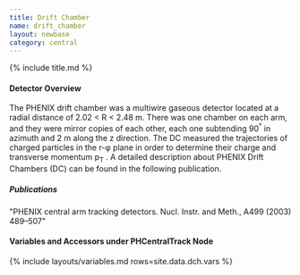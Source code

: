```yaml
---
title: Drift Chamber
name: drift_chamber
layout: newbase
category: central
---
```

{% include title.md %}

#### Detector Overview
The PHENIX drift chamber was a multiwire gaseous detector located at a radial distance of 2.02 &lt; R &lt; 2.48 m. There was one chamber on each arm, and they were mirror copies of each other, each one subtending 90<sup>&deg;</sup> in azimuth and 2 m along the z direction. The DC
measured the trajectories of charged particles in the r-&phi; plane in order to determine their charge and transverse momentum p<sub>T</sub> .
A detailed description about PHENIX Drift Chambers (DC) can be found in the following publication.


##### Publications
"PHENIX central arm tracking detectors. Nucl. Instr. and Meth., A499 (2003) 489–507"

#### Variables and Accessors under PHCentralTrack Node
{% include layouts/variables.md rows=site.data.dch.vars %}
